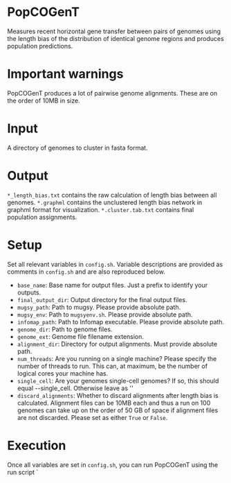 # PopCOGenT
Measures recent horizontal gene transfer between pairs of genomes using the length bias of the distribution of identical genome regions and produces population predictions.

# Important warnings

PopCOGenT produces a lot of pairwise genome alignments. These are on the order of 10MB in size. 

# Input
A directory of genomes to cluster in fasta format.

# Output

`*_length_bias.txt` contains the raw calculation of length bias between all genomes.
`*.graphml` contains the unclustered length bias network in graphml format for visualization.
`*.cluster.tab.txt` contains final population assignments.

# Setup
Set all relevant variables in `config.sh`. Variable descriptions are provided as comments in `config.sh` and are also reproduced below.

* `base_name`: Base name for output files. Just a prefix to identify your outputs.
* `final_output_dir`: Output directory for the final output files.
* `mugsy_path`: Path to mugsy. Please provide absolute path.
* `mugsy_env`: Path to `mugsyenv.sh`. Please provide absolute path.
* `infomap_path`: Path to Infomap executable. Please provide absolute path.
* `genome_dir`: Path to genome files.
* `genome_ext`: Genome file filename extension.
* `alignment_dir`: Directory for output alignments. Must provide absolute path.
* `num_threads`: Are you running on a single machine? Please specify the number of threads to run. This can, at maximum, be the number of logical cores your machine has.
* `single_cell`: Are your genomes single-cell genomes? If so, this should equal --single_cell. Otherwise leave as ''
* `discard_alignments`: Whether to discard alignments after length bias is calculated. Alignment files can be 10MB each and thus a run on 100 genomes can take up on the order of 50 GB of space if alignment files are not discarded. Please set as either `True` or `False`.

# Execution

Once all variables are set in `config.sh`, you can run PopCOGenT using the run script `